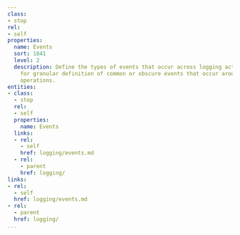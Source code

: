 ```yaml
---
class:
- stop
rel:
- self
properties:
  name: Events
  sort: 1841
  level: 2
  description: Define the types of events that occur across logging activity allowing
    for granular definition of common or obscure events that occur around service
    operations.
entities:
- class:
  - stop
  rel:
  - self
  properties:
    name: Events
  links:
  - rel:
    - self
    href: logging/events.md
  - rel:
    - parent
    href: logging/
links:
- rel:
  - self
  href: logging/events.md
- rel:
  - parent
  href: logging/
...
```

